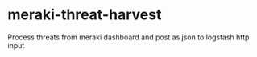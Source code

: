 # meraki-threat-harvest
Process threats from meraki dashboard and post as json to logstash http input
